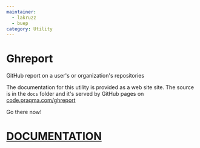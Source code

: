 ```yaml
---
maintainer: 
  - lakruzz
  - buep
category: Utility
---
```


# Ghreport

GitHub report on a user's or organization's repositories

The documentation for this utility is provided as a web site site. The source is in the `docs` folder and it's served by GitHub pages on [code.praqma.com/ghreport](http://code.praqma.com/ghreport)

Go there now!

# [DOCUMENTATION](http://code.praqma.com/ghreport)
